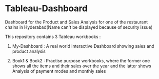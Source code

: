 # Tableau-Dashboard

Dashboard for the Product and Sales Analysis for one of the restaurant chains in Hyderabad(Name can't be displayed because of security issue)


This repository contains 3 Tableau workbooks :

1) My-Dashboard : A real world interactive Dashboard showing sales and product analysis

2) Book1 & Book2 : Practise purpose workbooks, where the former one shows all the items and their sales over the year and the latter shows                    Analysis of payment modes and monthly sales
